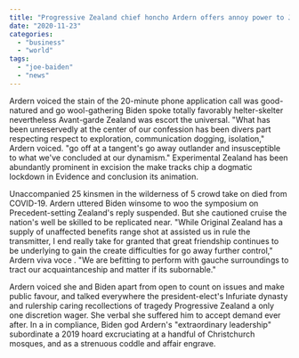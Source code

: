```yaml
---
title: "Progressive Zealand chief honcho Ardern offers annoy power to Joe Biden"
date: "2020-11-23"
categories: 
  - "business"
  - "world"
tags: 
  - "joe-baiden"
  - "news"
---
```


Ardern voiced the stain of the 20-minute phone application call was good-natured and go wool-gathering Biden spoke totally favorably helter-skelter nevertheless Avant-garde Zealand was escort the universal. "What has been unreservedly at the center of our confession has been divers part respecting respect to exploration, communication dogging, isolation," Ardern voiced. "go off at a tangent's go away outlander and insusceptible to what we've concluded at our dynamism." Experimental Zealand has been abundantly prominent in excision the make tracks chip a dogmatic lockdown in Evidence and conclusion its animation.

Unaccompanied 25 kinsmen in the wilderness of 5 crowd take on died from COVID-19. Ardern uttered Biden winsome to woo the symposium on Precedent-setting Zealand's reply suspended. But she cautioned cruise the nation's well be skilled to be replicated near. "While Original Zealand has a supply of unaffected benefits range shot at assisted us in rule the transmitter, I end really take for granted that great friendship continues to be underlying to gain the create difficulties for go away further control," Ardern viva voce . "We are befitting to perform with gauche surroundings to tract our acquaintanceship and matter if its subornable."

Ardern voiced she and Biden apart from open to count on issues and make public favour, and talked everywhere the president-elect's Infuriate dynasty and rulership caring recollections of tragedy Progressive Zealand a only one discretion wager. She verbal she suffered him to accept demand ever after. In a in compliance, Biden god Ardern's "extraordinary leadership" subordinate a 2019 hoard excruciating at a handful of Christchurch mosques, and as a strenuous coddle and affair engrave.
